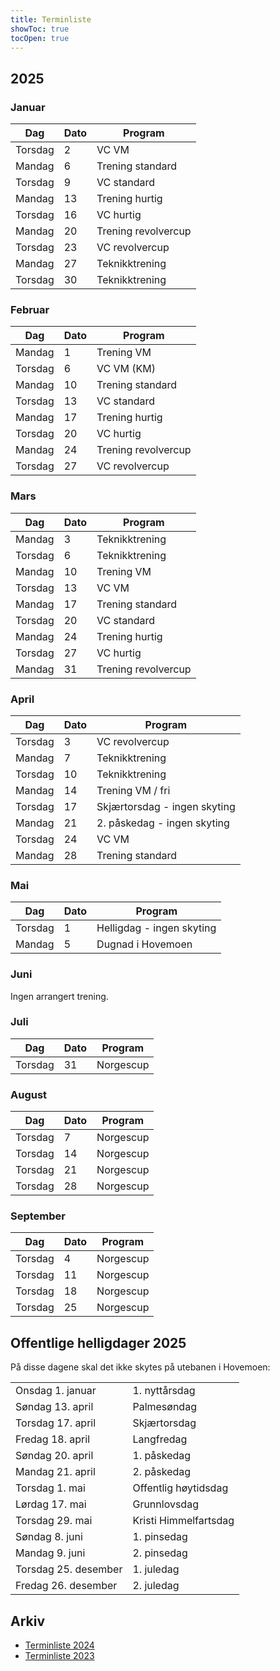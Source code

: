 ```yaml
---
title: Terminliste
showToc: true
tocOpen: true
---
```


## 2025
### Januar
| Dag     | Dato | Program             |
| ---     | ---  | ---                 |
| Torsdag | 2    | VC VM               |
| Mandag  | 6    | Trening standard    |
| Torsdag | 9    | VC standard         |
| Mandag  | 13   | Trening hurtig      |
| Torsdag | 16   | VC hurtig           |
| Mandag  | 20   | Trening revolvercup |
| Torsdag | 23   | VC revolvercup      |
| Mandag  | 27   | Teknikktrening      |
| Torsdag | 30   | Teknikktrening      |

### Februar
| Dag     | Dato | Program             |
| ---     | ---  | ---                 |
| Mandag  | 1    | Trening VM          |
| Torsdag | 6    | VC VM (KM)          |
| Mandag  | 10   | Trening standard    |
| Torsdag | 13   | VC standard         |
| Mandag  | 17   | Trening hurtig      |
| Torsdag | 20   | VC hurtig           |
| Mandag  | 24   | Trening revolvercup |
| Torsdag | 27   | VC revolvercup      |

### Mars
| Dag     | Dato | Program                      |
| ---     | ---  | ---                          |
| Mandag  | 3    | Teknikktrening               |
| Torsdag | 6    | Teknikktrening               |
| Mandag  | 10   | Trening VM                   |
| Torsdag | 13   | VC VM                        |
| Mandag  | 17   | Trening standard             |
| Torsdag | 20   | VC standard                  |
| Mandag  | 24   | Trening hurtig               |
| Torsdag | 27   | VC hurtig                    |
| Mandag  | 31   | Trening revolvercup          |

### April
| Dag     | Dato | Program                      |
| ---     | ---  | ---                          |
| Torsdag | 3    | VC revolvercup               |
| Mandag  | 7    | Teknikktrening               |
| Torsdag | 10   | Teknikktrening               |
| Mandag  | 14   | Trening VM / fri             |
| Torsdag | 17   | Skjærtorsdag - ingen skyting |
| Mandag  | 21   | 2. påskedag - ingen skyting  |
| Torsdag | 24   | VC VM                        |
| Mandag  | 28   | Trening standard             |

### Mai
| Dag     | Dato | Program                   |
| ---     | ---  | ---                       |
| Torsdag | 1    | Helligdag - ingen skyting |
| Mandag  | 5    | Dugnad i Hovemoen         |

### Juni
Ingen arrangert trening.

### Juli
| Dag     | Dato | Program   |
| ---     | ---  | ---       |
| Torsdag | 31   | Norgescup |

### August
| Dag     | Dato | Program   |
| ---     | ---  | ---       |
| Torsdag | 7    | Norgescup |
| Torsdag | 14   | Norgescup |
| Torsdag | 21   | Norgescup |
| Torsdag | 28   | Norgescup |

### September
| Dag     | Dato | Program   |
| ---     | ---  | ---       |
| Torsdag | 4    | Norgescup |
| Torsdag | 11   | Norgescup |
| Torsdag | 18   | Norgescup |
| Torsdag | 25   | Norgescup |

## Offentlige helligdager 2025
På disse dagene skal det ikke skytes på utebanen i Hovemoen:

|                      |                       |
| ---                  | ---                   |
| Onsdag 1. januar     | 1. nyttårsdag         |
| Søndag 13. april     | Palmesøndag           |
| Torsdag 17. april    | Skjærtorsdag          |
| Fredag 18. april     | Langfredag            |
| Søndag 20. april     | 1. påskedag           |
| Mandag 21. april     | 2. påskedag           |
| Torsdag 1. mai       | Offentlig høytidsdag  |
| Lørdag 17. mai       | Grunnlovsdag          |
| Torsdag 29. mai      | Kristi Himmelfartsdag |
| Søndag 8. juni       | 1. pinsedag           |
| Mandag 9. juni       | 2. pinsedag           |
| Torsdag 25. desember | 1. juledag            |
| Fredag 26. desember  | 2. juledag            |

## Arkiv
* [Terminliste 2024](/arkiv/terminliste-2024)
* [Terminliste 2023](/arkiv/terminliste-2023)
